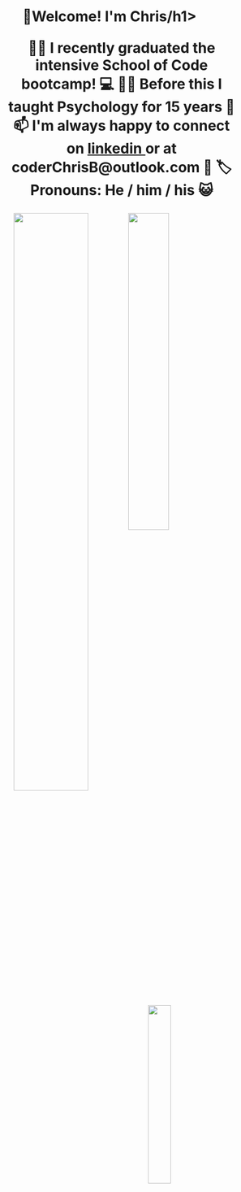 <h1 align= "center"> 👋Welcome! I'm Chris/h1>

<ul>
👨‍🎓 I recently graduated the intensive <strong>School of Code</strong> bootcamp! 💻
👨‍🏫 Before this I taught Psychology for 15 years 🧠
📫 I'm always happy to connect on <a href="https://www.linkedin.com/in/coderchrisb/"> linkedin </a> or at coderChrisB@outlook.com 📧
🏷️ Pronouns: He / him / his 😺
</ul>

<img align ="left" width = "54%" src="https://github-readme-stats-chi-gilt.vercel.app/api?username=CoderMrB&show_icons=true&theme=radical"/>
<a align = 'left' href = "https://www.codewars.com/users/covchris"><img width="40%" src="https://github.r2v.ch/codewars?user=covchris&top_languages=true&hide_clan=true" width="300"></a>

<img align= 'left' width = '30%' src="https://github-readme-stats-chi-gilt.vercel.app/api/top-langs/?username=CoderMrB"/>




